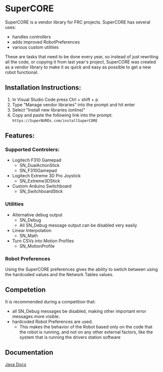 # SuperCORE

SuperCORE is a vendor library for FRC projects. SuperCORE has several uses:

* handles controllers
* adds improved RobotPreferences
* various custom utilities

These are tasks that need to be done every year, so instead of just rewriting all the code, or copying it from last year's project, SuperCORE was created as a vendor library to make it as quick and easy as possible to get a new robot functional.

## Installation Instructions:

1. In Visual Studio Code press Ctrl + shift + p
2. Type "Manage vendor libraries" into the prompt and hit enter
3. Select "Install new libraries (online)"
4. Copy and paste the following link into the prompt: `https://SuperNURDs.com/installSuperCORE`

## Features:

### Supported Controlers:

* Logitech F310 Gamepad
    * SN_DualActionStick
    * SN_F310Gamepad
* Logitech Extreme 3D Pro Joystick
    * SN_Extreme3DStick
* Custom Arduino Switchboard
    * SN_SwitchboardStick

### Utilities

* Alternative debug output
    * SN_Debug
    * All SN_Debug message output can be disabled very easily
* Linear Interpolation
    * SN_Math
* Turn CSVs into Motion Profiles
    * SN_MotionProfile

### Robot Preferences
 Using the SuperCORE preferences gives the ability to swtich between using the hardcoded values and the Network Tables values.

## Competetion
 It is recommended during a competition that:
* all SN_Debug messages be disabled, making other important error messages more visible.
* hardcoded Robot Preferences are used.
    * This makes the behavior of the Robot based only on the code that the robot is running, and not on any other external factors, like the system that is running the drivers station software

## Documentation

[Java Docs](https://frcteam3255.github.io/SuperCORE/releases/com/frcteam3255/supercore/javadoc-latest/)
